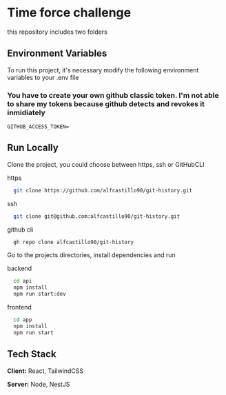 # Time force challenge

this repository includes two folders


## Environment Variables

To run this project, it's necessary modify the following environment variables to your .env file
### You have to create your own github classic token. I'm not able to share my tokens because github detects and revokes it inmidiately
`GITHUB_ACCESS_TOKEN=`


## Run Locally

Clone the project, you could choose between https, ssh or GitHubCLI

https
```bash
  git clone https://github.com/alfcastillo90/git-history.git
```

ssh
```bash
  git clone git@github.com:alfcastillo90/git-history.git
```

github cli
```bash
  gh repo clone alfcastillo90/git-history
```

Go to the projects directories, install dependencies and run

backend
```bash
  cd api
  npm install
  npm run start:dev
```

frontend
```bash
  cd app
  npm install
  npm run start
```


## Tech Stack

**Client:** React, TailwindCSS

**Server:** Node, NestJS
